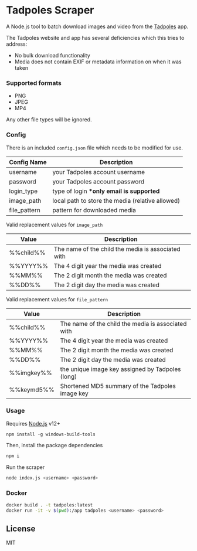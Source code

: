 # Tadpoles Scraper

A Node.js tool to batch download images and video from the [Tadpoles](https://www.tadpoles.com) app.

The Tadpoles website and app has several deficiencies which this tries to address:

- No bulk download functionality
- Media does not contain EXIF or metadata information on when it was taken

### Supported formats

- PNG
- JPEG
- MP4

Any other file types will be ignored.

### Config

There is an included `config.json` file which needs to be modified for use.

| Config Name  | Description                                      |
| ------------ | ------------------------------------------------ |
| username     | your Tadpoles account username                   |
| password     | your Tadpoles account password                   |
| login_type   | type of login **\*only email is supported**      |
| image_path   | local path to store the media (relative allowed) |
| file_pattern | pattern for downloaded media                     |

Valid replacement values for `image_path`

| Value     | Description                                        |
| --------- | -------------------------------------------------- |
| %%child%% | The name of the child the media is associated with |
| %%YYYY%%  | The 4 digit year the media was created             |
| %%MM%%    | The 2 digit month the media was created            |
| %%DD%%    | The 2 digit day the media was created              |

Valid replacement values for `file_pattern`

| Value      | Description                                        |
| ---------- | -------------------------------------------------- |
| %%child%%  | The name of the child the media is associated with |
| %%YYYY%%   | The 4 digit year the media was created             |
| %%MM%%     | The 2 digit month the media was created            |
| %%DD%%     | The 2 digit day the media was created              |
| %%imgkey%% | the unique image key assigned by Tadpoles (long)   |
| %%keymd5%% | Shortened MD5 summary of the Tadpoles image key    |

### Usage

Requires [Node.js](https://nodejs.org/) v12+

```
npm install -g windows-build-tools
```

Then, install the package dependencies

```sh
npm i
```

Run the scraper

```sh
node index.js <username> <password>
```

### Docker 

```sh
docker build . -t tadpoles:latest
docker run -it -v $(pwd):/app tadpoles <username> <password>
```

## License

MIT

